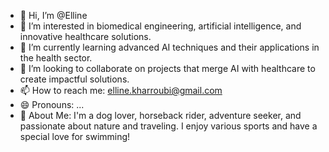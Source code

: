 - 👋 Hi, I’m @Elline 
- 👀 I’m interested in biomedical engineering, artificial intelligence, and innovative healthcare solutions.
- 🌱 I’m currently learning advanced AI techniques and their applications in the health sector.
- 💞️ I’m looking to collaborate on projects that merge AI with healthcare to create impactful solutions.
- 📫 How to reach me: elline.kharroubi@gmail.com
- 😄 Pronouns: ...
- 🌟 About Me: I'm a dog lover, horseback rider, adventure seeker, and passionate about nature and traveling. I enjoy various sports and have a special love for swimming!

<!---
BME2023/BME2023 is a ✨ special ✨ repository because its `README.md` (this file) appears on your GitHub profile.
You can click the Preview link to take a look at your changes.
--->
